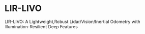# LIR-LIVO
LIR-LIVO: A Lightweight,Robust Lidar/Vision/Inertial Odometry with Illumination-Resilient Deep Features
